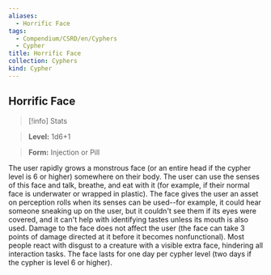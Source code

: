 ```yaml
---
aliases:
  - Horrific Face
tags:
  - Compendium/CSRD/en/Cyphers
  - Cypher
title: Horrific Face
collection: Cyphers
kind: Cypher
---
```

## Horrific Face    
>[!info] Stats    
> **Level:** 1d6+1    
> **Form:** Injection or Pill  
    
The user rapidly grows a monstrous face (or an entire head if the cypher level is 6 or higher) somewhere on their body. The user can use the senses of this face and talk, breathe, and eat with it (for example, if their normal face is underwater or wrapped in plastic). The face gives the user an asset on perception rolls when its senses can be used--for example, it could hear someone sneaking up on the user, but it couldn't see them if its eyes were covered, and it can't help with identifying tastes unless its mouth is also used. Damage to the face does not affect the user (the face can take 3 points of damage directed at it before it becomes nonfunctional). Most people react with disgust to a creature with a visible extra face, hindering all interaction tasks. The face lasts for one day per cypher level (two days if the cypher is level 6 or higher).